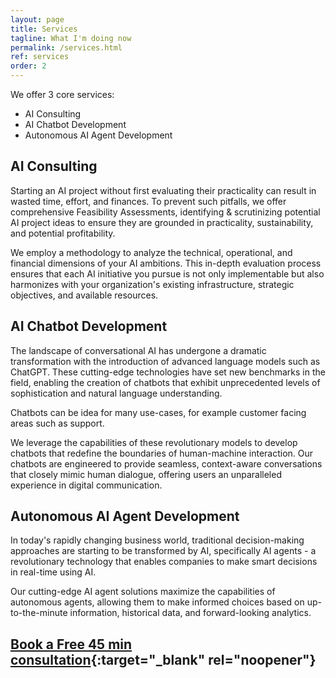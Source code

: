 ```yaml
---
layout: page
title: Services
tagline: What I'm doing now
permalink: /services.html
ref: services
order: 2
---
```


We offer 3 core services:

- AI Consulting
- AI Chatbot Development
- Autonomous AI Agent Development

## AI Consulting

Starting an AI project without first evaluating their practicality can result in wasted time, effort, and finances. To prevent such pitfalls, we offer comprehensive Feasibility Assessments, identifying & scrutinizing potential AI project ideas to ensure they are grounded in practicality, sustainability, and potential profitability.

We employ a methodology to analyze the technical, operational, and financial dimensions of your AI ambitions. This in-depth evaluation process ensures that each AI initiative you pursue is not only implementable but also harmonizes with your organization's existing infrastructure, strategic objectives, and available resources.

## AI Chatbot Development

The landscape of conversational AI has undergone a dramatic transformation with the introduction of advanced language models such as ChatGPT. These cutting-edge technologies have set new benchmarks in the field, enabling the creation of chatbots that exhibit unprecedented levels of sophistication and natural language understanding.

Chatbots can be idea for many use-cases, for example customer facing areas such as support.

We leverage the capabilities of these revolutionary models to develop chatbots that redefine the boundaries of human-machine interaction. Our chatbots are engineered to provide seamless, context-aware conversations that closely mimic human dialogue, offering users an unparalleled experience in digital communication.

## Autonomous AI Agent Development

In today's rapidly changing business world, traditional decision-making approaches are starting to be transformed by AI, specifically AI agents - a revolutionary technology that enables companies to make smart decisions in real-time using AI. 

Our cutting-edge AI agent solutions maximize the capabilities of autonomous agents, allowing them to make informed choices based on up-to-the-minute information, historical data, and forward-looking analytics. 

## [Book a Free 45 min consultation](https://calendly.com/the-futurai/free-initial-ai-consultation){:target="_blank" rel="noopener"}

